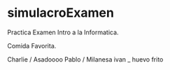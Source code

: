 # simulacroExamen

Practica Examen Intro a la Informatica.

Comida Favorita.

Charlie / Asadoooo
Pablo / Milanesa
ivan _ huevo frito
